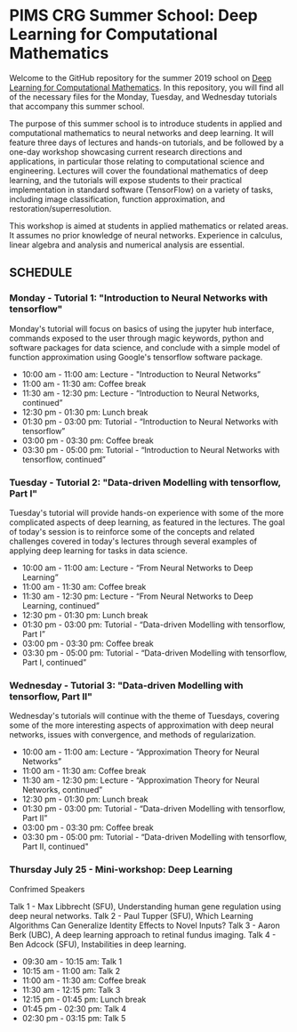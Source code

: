 # PIMS CRG Summer School: Deep Learning for Computational Mathematics

Welcome to the GitHub repository for the summer 2019 school on [Deep Learning for Computational Mathematics](http://www.pims.math.ca/scientific-event/190722-pcssdlcm). In this repository, you will find all of the necessary files for the Monday, Tuesday, and Wednesday tutorials that accompany this summer school. 

The purpose of this summer school is to introduce students in applied and computational mathematics to neural networks and deep learning. It will feature three days of lectures and hands-on tutorials, and be followed by a one-day workshop showcasing current research directions and applications, in particular those relating to computational science and engineering. Lectures will cover the foundational mathematics of deep learning, and the tutorials will expose students to their practical implementation in standard software (TensorFlow) on a variety of tasks, including image classification, function approximation, and restoration/superresolution.

This workshop is aimed at students in applied mathematics or related areas. It assumes no prior knowledge of neural networks. Experience in calculus, linear algebra and analysis and numerical analysis are essential.

<!---To check out this repository into your home directory on [https://hdda2019.syzygy.ca/jupyter](https://hdda2019.syzygy.ca/jupyter), please click the following [link](https://hdda2019.syzygy.ca/jupyter/user-redirect/git-pull?repo=https://github.com/ndexter/DLforCompMath).--->


## SCHEDULE

### Monday - Tutorial 1: "Introduction to Neural Networks with tensorflow"

Monday's tutorial will focus on basics of using the jupyter hub interface, commands exposed to the user through magic keywords, python and software packages for data science, and conclude with a simple model of function approximation using Google's tensorflow software package.

- 10:00 am - 11:00 am: Lecture - "Introduction to Neural Networks”
- 11:00 am - 11:30 am: Coffee break
- 11:30 am - 12:30 pm: Lecture - “Introduction to Neural Networks, continued”
- 12:30 pm - 01:30 pm: Lunch break
- 01:30 pm - 03:00 pm: Tutorial - “Introduction to Neural Networks with tensorflow”
- 03:00 pm - 03:30 pm: Coffee break
- 03:30 pm - 05:00 pm: Tutorial - “Introduction to Neural Networks with tensorflow, continued”

### Tuesday - Tutorial 2: "Data-driven Modelling with tensorflow, Part I"

Tuesday's tutorial will provide hands-on experience with some of the more complicated aspects of deep learning, as featured in the lectures. The goal of today's session is to reinforce some of the concepts and related challenges covered in today's lectures through several examples of applying deep learning for tasks in data science.

- 10:00 am - 11:00 am: Lecture - “From Neural Networks to Deep Learning”
- 11:00 am - 11:30 am: Coffee break
- 11:30 am - 12:30 pm: Lecture - “From Neural Networks to Deep Learning, continued”
- 12:30 pm - 01:30 pm: Lunch break
- 01:30 pm - 03:00 pm: Tutorial - “Data-driven Modelling with tensorflow, Part I”
- 03:00 pm - 03:30 pm: Coffee break
- 03:30 pm - 05:00 pm: Tutorial - “Data-driven Modelling with tensorflow, Part I, continued”

### Wednesday - Tutorial 3: "Data-driven Modelling with tensorflow, Part II"

Wednesday's tutorials will continue with the theme of Tuesdays, covering some of the more interesting aspects of approximation with deep neural networks, issues with convergence, and methods of regularization.

- 10:00 am - 11:00 am: Lecture - “Approximation Theory for Neural Networks”
- 11:00 am - 11:30 am: Coffee break
- 11:30 am - 12:30 pm: Lecture - “Approximation Theory for Neural Networks, continued”
- 12:30 pm - 01:30 pm: Lunch break
- 01:30 pm - 03:00 pm: Tutorial - “Data-driven Modelling with tensorflow, Part II”
- 03:00 pm - 03:30 pm: Coffee break
- 03:30 pm - 05:00 pm: Tutorial - “Data-driven Modelling with tensorflow, Part II, continued"

### Thursday July 25 - Mini-workshop: Deep Learning

Confrimed Speakers

Talk 1 - Max Libbrecht (SFU), Understanding human gene regulation using deep neural networks.
Talk 2 - Paul Tupper (SFU), Which Learning Algorithms Can Generalize Identity Effects to Novel Inputs?
Talk 3 - Aaron Berk (UBC), A deep learning approach to retinal fundus imaging.
Talk 4 - Ben Adcock (SFU), Instabilities in deep learning.

- 09:30 am - 10:15 am: Talk 1
- 10:15 am - 11:00 am: Talk 2
- 11:00 am - 11:30 am: Coffee break
- 11:30 am - 12:15 pm: Talk 3
- 12:15 pm - 01:45 pm: Lunch break
- 01:45 pm - 02:30 pm: Talk 4
- 02:30 pm - 03:15 pm: Talk 5
